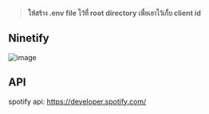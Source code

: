 > **ให้สร้าง .env file ไว้ที่ root directory เพื่อเอาไว้เก็บ client id**
## Ninetify
![image](https://user-images.githubusercontent.com/99043156/201476584-616289d6-7558-4068-8d68-f3643f6bc231.png)


## API
spotify api: https://developer.spotify.com/




	
